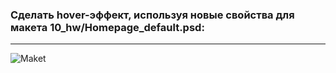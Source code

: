 ### Сделать hover-эффект, используя новые свойства для макета 10_hw/Homepage_default.psd:
---
![Maket](/souce/who-we-are.png "Maket")

